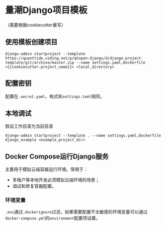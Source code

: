 # 量潮Django项目模板

（需要根据cookiecutter重写）

## 使用模板创建项目

```shell
django-admin startproject --template https://quanttide.coding.net/p/qtopen-django/d/django-project-template/git/archive/master.zip --name settings.yaml,Dockerfile <{{cookiecutter.project_name}}> <local_directory> 
```

## 配置密钥

配置在`.secret.yaml`，格式和`settings.toml`相同。

## 本地调试

假设工作目录为当前目录

```shell
django-admin startproject --template . --name settings.yaml,Dockerfile django_example <example_project_dir>
```

## Docker Compose运行Django服务

主要用于模拟云端容器运行环境。常用于：
- 多租户等本地开发必须模拟云端环境的场景；
- 调试和修复容器配置。

### 环境变量

`.env`通过`.dockerignore`过滤，如果需要配置不太敏感的环境变量可以通过`docker-compose.yml`的`environment`配置项设置。
